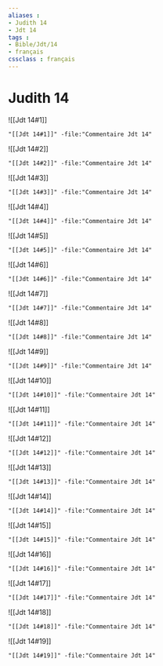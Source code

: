 ```yaml
---
aliases : 
- Judith 14
- Jdt 14
tags : 
- Bible/Jdt/14
- français
cssclass : français
---
```


# Judith 14

![[Jdt 14#1]]

```query
"[[Jdt 14#1]]" -file:"Commentaire Jdt 14"
```

![[Jdt 14#2]]

```query
"[[Jdt 14#2]]" -file:"Commentaire Jdt 14"
```

![[Jdt 14#3]]

```query
"[[Jdt 14#3]]" -file:"Commentaire Jdt 14"
```

![[Jdt 14#4]]

```query
"[[Jdt 14#4]]" -file:"Commentaire Jdt 14"
```

![[Jdt 14#5]]

```query
"[[Jdt 14#5]]" -file:"Commentaire Jdt 14"
```

![[Jdt 14#6]]

```query
"[[Jdt 14#6]]" -file:"Commentaire Jdt 14"
```

![[Jdt 14#7]]

```query
"[[Jdt 14#7]]" -file:"Commentaire Jdt 14"
```

![[Jdt 14#8]]

```query
"[[Jdt 14#8]]" -file:"Commentaire Jdt 14"
```

![[Jdt 14#9]]

```query
"[[Jdt 14#9]]" -file:"Commentaire Jdt 14"
```

![[Jdt 14#10]]

```query
"[[Jdt 14#10]]" -file:"Commentaire Jdt 14"
```

![[Jdt 14#11]]

```query
"[[Jdt 14#11]]" -file:"Commentaire Jdt 14"
```

![[Jdt 14#12]]

```query
"[[Jdt 14#12]]" -file:"Commentaire Jdt 14"
```

![[Jdt 14#13]]

```query
"[[Jdt 14#13]]" -file:"Commentaire Jdt 14"
```

![[Jdt 14#14]]

```query
"[[Jdt 14#14]]" -file:"Commentaire Jdt 14"
```

![[Jdt 14#15]]

```query
"[[Jdt 14#15]]" -file:"Commentaire Jdt 14"
```

![[Jdt 14#16]]

```query
"[[Jdt 14#16]]" -file:"Commentaire Jdt 14"
```

![[Jdt 14#17]]

```query
"[[Jdt 14#17]]" -file:"Commentaire Jdt 14"
```

![[Jdt 14#18]]

```query
"[[Jdt 14#18]]" -file:"Commentaire Jdt 14"
```

![[Jdt 14#19]]

```query
"[[Jdt 14#19]]" -file:"Commentaire Jdt 14"
```


